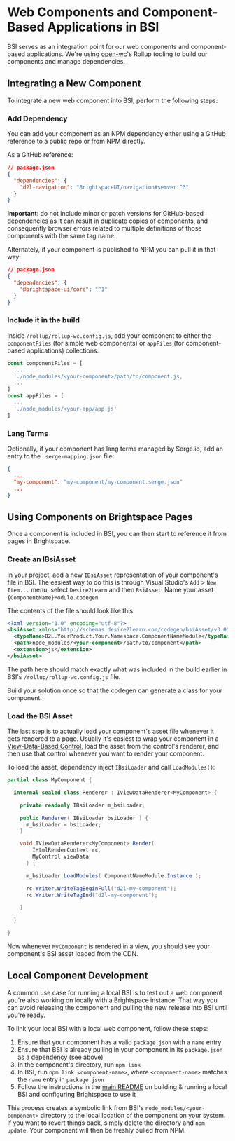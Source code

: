 # Web Components and Component-Based Applications in BSI

BSI serves as an integration point for our web components and component-based applications. We're using [open-wc](https://open-wc.org/)'s Rollup tooling to build our components and manage dependencies.

## Integrating a New Component

To integrate a new web component into BSI, perform the following steps:

### Add Dependency

You can add your component as an NPM dependency either using a GitHub reference to a public repo or from NPM directly.

As a GitHub reference:

```json
// package.json
{
  "dependencies": {
    "d2l-navigation": "BrightspaceUI/navigation#semver:^3"
  }
}
```

**Important**: do not include minor or patch versions for GitHub-based dependencies as it can result in duplicate copies of components, and consequently browser errors related to multiple definitions of those components with the same tag name.

Alternately, if your component is published to NPM you can pull it in that way:

```json
// package.json
{
  "dependencies": {
    "@brightspace-ui/core": "^1"
  }
}
```

### Include it in the build

Inside `/rollup/rollup-wc.config.js`, add your component to either the `componentFiles` (for simple web components) or `appFiles` (for component-based applications) collections.

```javascript
const componentFiles = [
  ...
  './node_modules/<your-component>/path/to/component.js,
  ...
]
const appFiles = [
  ...
  './node_modules/<your-app/app.js'
]
```

### Lang Terms

Optionally, if your component has lang terms managed by Serge.io, add an entry to the `.serge-mapping.json` file:

```json
{
  ...
  "my-component": "my-component/my-component.serge.json"
  ...
}
```

## Using Components on Brightspace Pages

Once a component is included in BSI, you can then start to reference it from pages in Brightspace.

### Create an IBsiAsset

In your project, add a new `IBsiAsset` representation of your component's file in BSI. The easiest way to do this is through Visual Studio's `Add` > `New Item...` menu, select `Desire2Learn` and then `BsiAsset`. Name your asset `{ComponentName}Module.codegen`.

The contents of the file should look like this:

```xml
<?xml version="1.0" encoding="utf-8"?>
<bsiAsset xmlns="http://schemas.desire2learn.com/codegen/bsiAsset/v3.0">
  <typeName>D2L.YourProduct.Your.Namespace.ComponentNameModule</typeName>
  <path>node_modules/<your-component>/path/to/component</path>
  <extension>js</extension>
</bsiAsset>
```

The path here should match exactly what was included in the build earlier in BSI's `/rollup/rollup-wc.config.js` file.

Build your solution once so that the codegen can generate a class for your component.

### Load the BSI Asset

The last step is to actually load your component's asset file whenever it gets rendered to a page. Usually it's easiest to wrap your component in a [View-Data-Based Control](https://docs.dev.d2l/index.php/HOWTO_Create_a_View-Data-Based_Control), load the asset from the control's renderer, and then use that control whenever you want to render your component.

To load the asset, dependency inject `IBsiLoader` and call `LoadModules()`:

```csharp
partial class MyComponent {

  internal sealed class Renderer : IViewDataRenderer<MyComponent> {

    private readonly IBsiLoader m_bsiLoader;

    public Renderer( IBsiLoader bsiLoader ) {
      m_bsiLoader = bsiLoader;
    }

    void IViewDataRenderer<MyComponent>.Render(
        IHtmlRenderContext rc,
        MyControl viewData
      ) {

      m_bsiLoader.LoadModules( ComponentNameModule.Instance );

      rc.Writer.WriteTagBeginFull("d2l-my-component");
      rc.Writer.WriteTagEnd("d2l-my-component");

    }

  }

}
```

Now whenever `MyComponent` is rendered in a view, you should see your component's BSI asset loaded from the CDN.

## Local Component Development

A common use case for running a local BSI is to test out a web component you're also working on locally with a Brightspace instance. That way you can avoid releasing the component and pulling the new release into BSI until you're ready.

To link your local BSI with a local web component, follow these steps:
1. Ensure that your component has a valid `package.json` with a `name` entry
2. Ensure that BSI is already pulling in your component in its `package.json` as a dependency (see above)
3. In the component's directory, run `npm link`
4. In BSI, run `npm link <component-name>`, where `<component-name>` matches the `name` entry in `package.json`
5. Follow the instructions in the [main README](../README.md) on building & running a local BSI and configuring Brightspace to use it

This process creates a symbolic link from BSI's `node_modules/<your-component>` directory to the local location of the component on your system. If you want to revert things back, simply delete the directory and `npm update`. Your component will then be freshly pulled from NPM.
